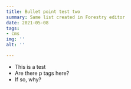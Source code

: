 ```yaml
---
title: Bullet point test two
summary: Same list created in Forestry editor
date: 2021-05-08
tags:
- cms
img: ''
alt: ''

---
```

* This is a test
* Are there p tags here?
* If so, why?